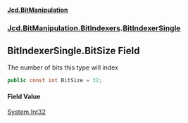#### [Jcd.BitManipulation](index.md 'index')

### [Jcd.BitManipulation.BitIndexers](Jcd.BitManipulation.BitIndexers.md 'Jcd.BitManipulation.BitIndexers').[BitIndexerSingle](Jcd.BitManipulation.BitIndexers.BitIndexerSingle.md 'Jcd.BitManipulation.BitIndexers.BitIndexerSingle')

## BitIndexerSingle.BitSize Field

The number of bits this type will index

```csharp
public const int BitSize = 32;
```

#### Field Value

[System.Int32](https://docs.microsoft.com/en-us/dotnet/api/System.Int32 'System.Int32')